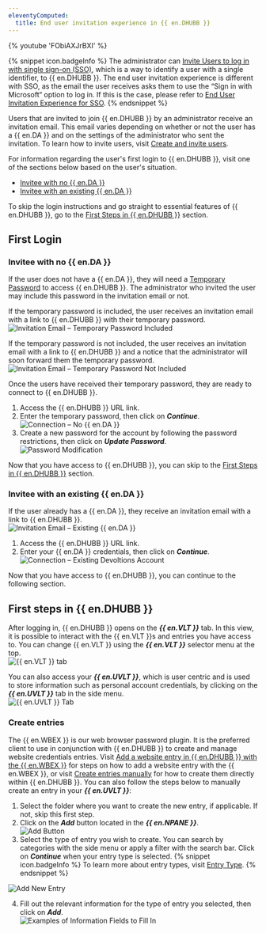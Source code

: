 ```yaml
---
eleventyComputed:
  title: End user invitation experience in {{ en.DHUBB }}
---
```

{% youtube 'FObiAXJrBXI' %}  

{% snippet icon.badgeInfo %} 
The administrator can [Invite Users to log in with single sign-on (SSO)](/hub/getting-started/get-started-sso-hub-business/invite-users-SSO-hub-business/), which is a way to identify a user with a single identifier, to {{ en.DHUBB }}. The end user invitation experience is different with SSO, as the email the user receives asks them to use the “Sign in with Microsoft“ option to log in. If this is the case, please refer to [End User Invitation Experience for SSO](/hub/getting-started/get-started-sso-hub-business/invite-users-SSO-hub-business/end-user-experience/). 
{% endsnippet %}
 
Users that are invited to join {{ en.DHUBB }} by an administrator receive an invitation email. This email varies depending on whether or not the user has a {{ en.DA }} and on the settings of the administrator who sent the invitation. To learn how to invite users, visit [Create and invite users](/hub/web-interface/administration/management/users/create-invite-users/).  

For information regarding the user's first login to {{ en.DHUBB }}, visit one of the sections below based on the user's situation.  

* [Invitee with no {{ en.DA }}](#invitee-with-no--enda)  
* [Invitee with an existing {{ en.DA }}](#invitee-with-an-existing--enda)  

To skip the login instructions and go straight to essential features of {{ en.DHUBB }}, go to the [First Steps in {{ en.DHUBB }}](#first-steps-in--enphub--business) section.  

## First Login 

### Invitee with no {{ en.DA }} 

If the user does not have a {{ en.DA }}, they will need a [Temporary Password](/hub/web-interface/administration/management/users/create-invite-users/temporary-password/) to access {{ en.DHUBB }}. The administrator who invited the user may include this password in the invitation email or not.  

If the temporary password is included, the user receives an invitation email with a link to {{ en.DHUBB }} with their temporary password.  
![Invitation Email – Temporary Password Included](https://webdevolutions.azureedge.net/docs/en/hub/Hub2000.png) 

If the temporary password is not included, the user receives an invitation email with a link to {{ en.DHUBB }} and a notice that the administrator will soon forward them the temporary password.  
![Invitation Email – Temporary Password Not Included](https://webdevolutions.azureedge.net/docs/en/hub/Hub2001.png) 

Once the users have received their temporary password, they are ready to connect to {{ en.DHUBB }}.  

1. Access the {{ en.DHUBB }} URL link. 
1. Enter the temporary password, then click on ***Continue***.  
![Connection – No {{ en.DA }}](https://webdevolutions.azureedge.net/docs/en/hub/Hub2002.png) 
1. Create a new password for the account by following the password restrictions, then click on ***Update Password***.  
![Password Modification](https://webdevolutions.azureedge.net/docs/en/hub/Hub2003.png)  

Now that you have access to {{ en.DHUBB }}, you can skip to the [First Steps in {{ en.DHUBB }}](#first-steps-in--enphub--business) section.  

### Invitee with an existing {{ en.DA }} 

If the user already has a {{ en.DA }}, they receive an invitation email with a link to {{ en.DHUBB }}.  
![Invitation Email – Existing {{ en.DA }}](https://webdevolutions.azureedge.net/docs/en/hub/Hub2004.png)  

1. Access the {{ en.DHUBB }} URL link. 
1. Enter your {{ en.DA }} credentials, then click on ***Continue***.  
![Connection – Existing Devoltions Account](https://webdevolutions.azureedge.net/docs/en/hub/Hub2005.png)  

Now that you have access to {{ en.DHUBB }}, you can continue to the following section. 

## First steps in {{ en.DHUBB }} 

After logging in, {{ en.DHUBB }} opens on the ***{{ en.VLT }}*** tab. In this view, it is possible to interact with the {{ en.VLT }}s and entries you have access to. You can change {{ en.VLT }} using the ***{{ en.VLT }}*** selector menu at the top.  
![{{ en.VLT }} tab](https://webdevolutions.azureedge.net/docs/en/hub/Hub2006.png)  

You can also access your ***{{ en.UVLT }}***, which is user centric and is used to store information such as personal account credentials, by clicking on the ***{{ en.UVLT }}*** tab in the side menu.  
![{{ en.UVLT }} Tab](https://webdevolutions.azureedge.net/docs/en/hub/Hub2007.png)  

### Create entries 

The {{ en.WBEX }} is our web browser password plugin. It is the preferred client to use in conjunction with {{ en.DHUBB }} to create and manage website credentials entries. Visit [Add a website entry in {{ en.DHUBB }} with the {{ en.WBEX }}](/hub/dwl/using-devolutions-web-login/using-dwl-with-hub-business/add-entry-hub-business-dwl/) for steps on how to add a website entry with the {{ en.WBEX }}, or visit [Create entries manually](/hub/web-interface/entries/create-entries-manually/) for how to create them directly within {{ en.DHUBB }}. You can also follow the steps below to manually create an entry in your ***{{ en.UVLT }}***:  

1. Select the folder where you want to create the new entry, if applicable. If not, skip this first step. 
1. Click on the ***Add*** button located in the ***{{ en.NPANE }}***.  
![Add Button](https://webdevolutions.azureedge.net/docs/en/hub/Hub2008.png)  
1. Select the type of entry you wish to create. You can search by categories with the side menu or apply a filter with the search bar. Click on ***Continue*** when your entry type is selected. 
{% snippet icon.badgeInfo %} 
To learn more about entry types, visit [Entry Type](/hub/web-interface/entries/entry-type/). 
{% endsnippet %}
 
![Add New Entry](https://webdevolutions.azureedge.net/docs/en/hub/Hub2009.png)  

4. Fill out the relevant information for the type of entry you selected, then click on ***Add***.  
![Examples of Information Fields to Fill In](https://webdevolutions.azureedge.net/docs/en/hub/Hub2010.png)  
